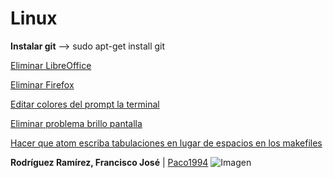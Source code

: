 # Linux

**Instalar git** --> sudo apt-get install git

[Eliminar LibreOffice](https://github.com/Paco1994/Linux/blob/master/Eliminar%20LibreOffice)

[Eliminar Firefox](https://github.com/Paco1994/Linux/blob/master/Eliminar%20Firefox)

[Editar colores del prompt la terminal](https://github.com/Paco1994/Linux/blob/master/Poder%20modificar%20el%20color%20de%20los%20car%C3%A1cteres%20del%20principio%20de%20la%20terminal)

[Eliminar problema brillo pantalla](https://github.com/Paco1994/Linux/blob/master/Poder%20modificar%20brilllo%20pantalla)

[Hacer que atom escriba tabulaciones en lugar de espacios en los makefiles](https://github.com/Paco1994/Linux/blob/master/script%20para%20que%20atom%20escriba%20tabuladores%20en%20makefiles)

**Rodríguez Ramírez, Francisco José** | [Paco1994](https://github.com/Paco1994) ![Imagen](https://avatars3.githubusercontent.com/u/9074563?v=3&amp;s=30 "Francisco José")

